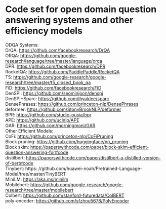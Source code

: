 # Code set for open domain question answering systems and other efficiency models
ODQA Systems:  
DrQA: https://github.com/facebookresearch/DrQA  
ORQA: https://github.com/google-research/language/tree/master/language/orqa  
DPR: https://github.com/facebookresearch/DPR  
RocketQA: https://github.com/PaddlePaddle/RocketQA  
T5: https://github.com/google-research/google-research/tree/master/t5_closed_book_qa  
FiD: https://github.com/facebookresearch/FiD  
DenSPI: https://github.com/seominjoon/denspi   
DenSPI+Sparc: https://github.com/jhyuklee/sparc  
DensePhrases: https://github.com/princeton-nlp/DensePhrases  
deformer: https://github.com/StonyBrookNLP/deformer  
BPR: https://github.com/studio-ousia/bpr  
APE: https://github.com/uclnlp/APE  
GAR: https://github.com/morningmoni/GAR  
Other Efficient Models:  
CoFi: https://github.com/princeton-nlp/CoFiPruning  
Block pruning: https://github.com/huggingface/nn_pruning  
Block skim: https://paperswithcode.com/paper/block-skim-efficient-question-answering-for#code  
distilbert: https://paperswithcode.com/paper/distilbert-a-distilled-version-of-bert#code  
Tinybert: https: //github.com/huawei-noah/Pretrained-Language-Model/tree/master/TinyBERT  
MiniLM: https://aka.ms/minilm  
Mobilebert: https://github.com/google-research/google-research/tree/master/mobilebert  
Colbert: https://github.com/stanford-futuredata/ColBERT  
poly-encoder: https://github.com/sfzhou5678/PolyEncoder  
